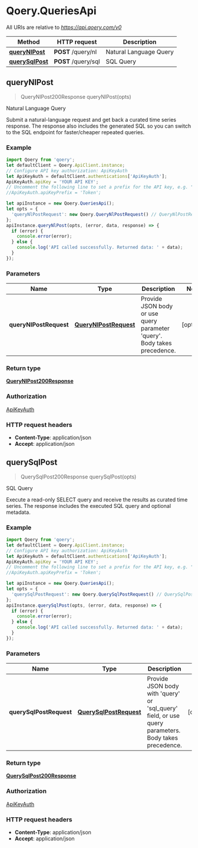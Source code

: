 # Qoery.QueriesApi

All URIs are relative to *https://api.qoery.com/v0*

Method | HTTP request | Description
------------- | ------------- | -------------
[**queryNlPost**](QueriesApi.md#queryNlPost) | **POST** /query/nl | Natural Language Query
[**querySqlPost**](QueriesApi.md#querySqlPost) | **POST** /query/sql | SQL Query



## queryNlPost

> QueryNlPost200Response queryNlPost(opts)

Natural Language Query

Submit a natural-language request and get back a curated time series response. The response also includes the generated SQL so you can switch to the SQL endpoint for faster/cheaper repeated queries.

### Example

```javascript
import Qoery from 'qoery';
let defaultClient = Qoery.ApiClient.instance;
// Configure API key authorization: ApiKeyAuth
let ApiKeyAuth = defaultClient.authentications['ApiKeyAuth'];
ApiKeyAuth.apiKey = 'YOUR API KEY';
// Uncomment the following line to set a prefix for the API key, e.g. "Token" (defaults to null)
//ApiKeyAuth.apiKeyPrefix = 'Token';

let apiInstance = new Qoery.QueriesApi();
let opts = {
  'queryNlPostRequest': new Qoery.QueryNlPostRequest() // QueryNlPostRequest | Provide JSON body or use query parameter 'query'. Body takes precedence.
};
apiInstance.queryNlPost(opts, (error, data, response) => {
  if (error) {
    console.error(error);
  } else {
    console.log('API called successfully. Returned data: ' + data);
  }
});
```

### Parameters


Name | Type | Description  | Notes
------------- | ------------- | ------------- | -------------
 **queryNlPostRequest** | [**QueryNlPostRequest**](QueryNlPostRequest.md)| Provide JSON body or use query parameter &#39;query&#39;. Body takes precedence. | [optional] 

### Return type

[**QueryNlPost200Response**](QueryNlPost200Response.md)

### Authorization

[ApiKeyAuth](../README.md#ApiKeyAuth)

### HTTP request headers

- **Content-Type**: application/json
- **Accept**: application/json


## querySqlPost

> QuerySqlPost200Response querySqlPost(opts)

SQL Query

Execute a read-only SELECT query and receive the results as curated time series. The response includes the executed SQL query and optional metadata.

### Example

```javascript
import Qoery from 'qoery';
let defaultClient = Qoery.ApiClient.instance;
// Configure API key authorization: ApiKeyAuth
let ApiKeyAuth = defaultClient.authentications['ApiKeyAuth'];
ApiKeyAuth.apiKey = 'YOUR API KEY';
// Uncomment the following line to set a prefix for the API key, e.g. "Token" (defaults to null)
//ApiKeyAuth.apiKeyPrefix = 'Token';

let apiInstance = new Qoery.QueriesApi();
let opts = {
  'querySqlPostRequest': new Qoery.QuerySqlPostRequest() // QuerySqlPostRequest | Provide JSON body with 'query' or 'sql_query' field, or use query parameters. Body takes precedence.
};
apiInstance.querySqlPost(opts, (error, data, response) => {
  if (error) {
    console.error(error);
  } else {
    console.log('API called successfully. Returned data: ' + data);
  }
});
```

### Parameters


Name | Type | Description  | Notes
------------- | ------------- | ------------- | -------------
 **querySqlPostRequest** | [**QuerySqlPostRequest**](QuerySqlPostRequest.md)| Provide JSON body with &#39;query&#39; or &#39;sql_query&#39; field, or use query parameters. Body takes precedence. | [optional] 

### Return type

[**QuerySqlPost200Response**](QuerySqlPost200Response.md)

### Authorization

[ApiKeyAuth](../README.md#ApiKeyAuth)

### HTTP request headers

- **Content-Type**: application/json
- **Accept**: application/json

